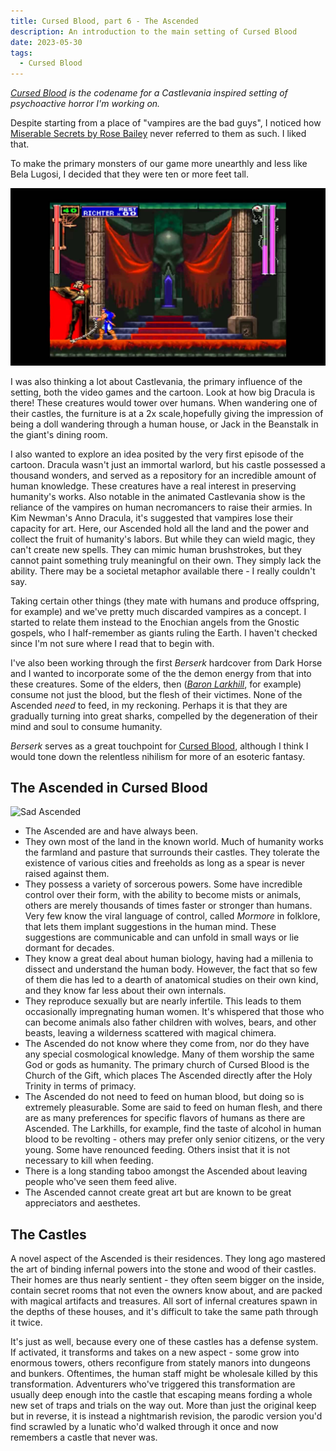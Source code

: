 ```yaml
---
title: Cursed Blood, part 6 - The Ascended
description: An introduction to the main setting of Cursed Blood
date: 2023-05-30
tags:
  - Cursed Blood
---
```


_[Cursed Blood](/tags/cursed-blood/) is the codename for a Castlevania inspired setting of psychoactive horror I'm working on._

Despite starting from a place of "vampires are the bad guys", I noticed how [Miserable Secrets by Rose Bailey](https://www.drivethrurpg.com/product/245941/Miserable-Secrets) never referred to them as such. I liked that.

To make the primary monsters of our game more unearthly and less like Bela Lugosi, I decided that they were ten or more feet tall.

![big dracula](/img/big-dracula.jpeg)

I was also thinking a lot about Castlevania, the primary influence of the setting, both the video games and the cartoon. Look at how big Dracula is there! These creatures would tower over humans. When wandering one of their castles, the furniture is at a 2x scale,hopefully giving the impression of being a doll wandering through a human house, or Jack in the Beanstalk in the giant's dining room.

I also wanted to explore an idea posited by the very first episode of the cartoon. Dracula wasn't just an immortal warlord, but his castle possessed a thousand wonders, and served as a repository for an incredible amount of human knowledge. These creatures have a real interest in preserving humanity's works. Also notable in the animated Castlevania show is the reliance of the vampires on human necromancers to raise their armies. In Kim Newman's Anno Dracula, it's suggested that vampires lose their capacity for art. Here, our Ascended hold all the land and the power and collect the fruit of humanity's labors. But while they can wield magic, they can't create new spells. They can mimic human brushstrokes, but they cannot paint something truly meaningful on their own. They simply lack the ability. There may be a societal metaphor available there - I really couldn't say.

Taking certain other things (they mate with humans and produce offspring, for example) and we've pretty much discarded vampires as a concept. I started to relate them instead to the Enochian angels from the Gnostic gospels, who I half-remember as giants ruling the Earth. I haven't checked since I'm not sure where I read that to begin with.

I've also been working through the first _Berserk_ hardcover from Dark Horse and I wanted to incorporate some of the the demon energy from that into these creatures. Some of the elders, then (_[Baron Larkhill](/posts/baron-larkhill)_, for example) consume not just the blood, but the flesh of their victimes. None of the Ascended _need_ to feed, in my reckoning. Perhaps it is that they are gradually turning into great sharks, compelled by the degeneration of their mind and soul to consume humanity.

_Berserk_ serves as a great touchpoint for [Cursed Blood](/tags/cursed-blood), although I think I would tone down the relentless nihilism for more of an esoteric fantasy.

## The Ascended in Cursed Blood

![Sad Ascended](/img/fallen-angel.jpg)

- The Ascended are and have always been.
- They own most of the land in the known world. Much of humanity works the farmland and pasture that surrounds their castles. They tolerate the existence of various cities and freeholds as long as a spear is never raised against them.
- They possess a variety of sorcerous powers. Some have incredible control over their form, with the ability to become mists or animals, others are merely thousands of times faster or stronger than humans. Very few know the viral language of control, called _Mormore_ in folklore, that lets them implant suggestions in the human mind. These suggestions are communicable and can unfold in small ways or lie dormant for decades.
- They know a great deal about human biology, having had a millenia to dissect and understand the human body. However, the fact that so few of them die has led to a dearth of anatomical studies on their own kind, and they know far less about their own internals.
- They reproduce sexually but are nearly infertile. This leads to them occasionally impregnating human women. It's whispered that those who can become animals also father children with wolves, bears, and other beasts, leaving a wilderness scattered with magical chimera.
- The Ascended do not know where they come from, nor do they have any special cosmological knowledge. Many of them worship the same God or gods as humanity. The primary church of Cursed Blood is the Church of the Gift, which places The Ascended directly after the Holy Trinity in terms of primacy.
- The Ascended do not need to feed on human blood, but doing so is extremely pleasurable. Some are said to feed on human flesh, and there are as many preferences for specific flavors of humans as there are Ascended. The Larkhills, for example, find the taste of alcohol in human blood to be revolting - others may prefer only senior citizens, or the very young. Some have renounced feeding. Others insist that it is not necessary to kill when feeding.
- There is a long standing taboo amongst the Ascended about leaving people who've seen them feed alive.
- The Ascended cannot create great art but are known to be great appreciators and aesthetes.

## The Castles

A novel aspect of the Ascended is their residences. They long ago mastered the art of binding infernal powers into the stone and wood of their castles. Their homes are thus nearly sentient - they often seem bigger on the inside, contain secret rooms that not even the owners know about, and are packed with magical artifacts and treasures. All sort of infernal creatures spawn in the depths of these houses, and it's difficult to take the same path through it twice.

It's just as well, because every one of these castles has a defense system. If activated, it transforms and takes on a new aspect - some grow into enormous towers, others reconfigure from stately manors into dungeons and bunkers. Oftentimes, the human staff might be wholesale killed by this transformation. Adventurers who've triggered this transformation are usually deep enough into the castle that escaping means fording a whole new set of traps and trials on the way out. More than just the original keep but in reverse, it is instead a nightmarish revision, the parodic version you'd find scrawled by a lunatic who'd walked through it once and now remembers a castle that never was.

